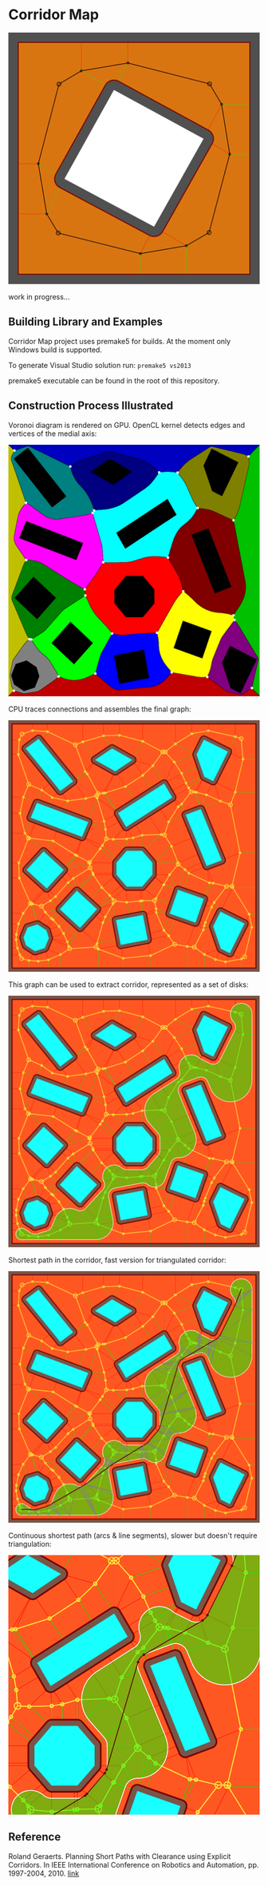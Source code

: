 Corridor Map
============
![square](/example/square.png?raw=true)

work in progress...

## Building Library and Examples

Corridor Map project uses premake5 for builds. At the moment only Windows build is supported.

To generate Visual Studio solution run: ```premake5 vs2013```

premake5 executable can be found in the root of this repository.

## Construction Process Illustrated
Voronoi diagram is rendered on GPU.
OpenCL kernel detects edges and vertices of the medial axis:

![polygons voronoi](/example/polys_1_voronoi.png?raw=true)

CPU traces connections and assembles the final graph:

![polygons map](/example/polys_1.png?raw=true)

This graph can be used to extract corridor, represented as a set of disks:

![polygons corridor](/example/polys_1_corridor.png?raw=true)

Shortest path in the corridor, fast version for triangulated corridor:

![polygons path](/example/polys_1_path.png?raw=true)

Continuous shortest path (arcs & line segments), slower but doesn't require triangulation:

![polygons path continuous](/example/polys_1_continuous_path.png)

## Reference
Roland Geraerts. Planning Short Paths with Clearance using Explicit Corridors.
In IEEE International Conference on Robotics and Automation, pp. 1997-2004, 2010.
[link](http://www.staff.science.uu.nl/~gerae101/motion_planning/ecm.html)
